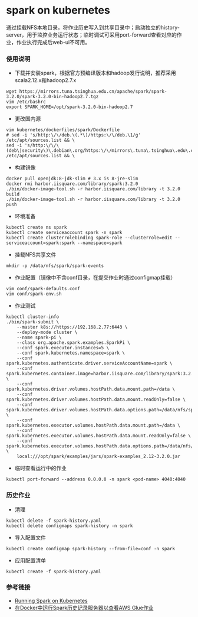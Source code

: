 # spark on kubernetes
通过挂载NFS本地目录，将作业历史写入到共享目录中；启动独立的history-server，用于监控业务运行状态；临时调试可采用port-forward查看对应的作业，作业执行完成后web-ui不可用。

### 使用说明
- 下载并安装spark，根据官方预编译版本和hadoop发行说明，推荐采用scala2.12.x和hadoop2.7.x
```
wget https://mirrors.tuna.tsinghua.edu.cn/apache/spark/spark-3.2.0/spark-3.2.0-bin-hadoop2.7.tgz
vim /etc/bashrc
export SPARK_HOME=/opt/spark-3.2.0-bin-hadoop2.7
```
- 更改国内源
```
vim kubernetes/dockerfiles/spark/Dockerfile
# sed -i 's/http:\/\/deb.\(.*\)/https:\/\/deb.\1/g' /etc/apt/sources.list && \
sed -i 's/http:\/\/\(deb\|security\)\.debian\.org/https:\/\/mirrors\.tuna\.tsinghua\.edu\.cn/g' /etc/apt/sources.list && \
```
- 构建镜像
```
docker pull openjdk:8-jdk-slim # 3.x is 8-jre-slim
docker rmi harbor.iisquare.com/library/spark:3.2.0
./bin/docker-image-tool.sh -r harbor.iisquare.com/library -t 3.2.0 build
./bin/docker-image-tool.sh -r harbor.iisquare.com/library -t 3.2.0 push
```
- 环境准备
```
kubectl create ns spark
kubectl create serviceaccount spark -n spark
kubectl create clusterrolebinding spark-role --clusterrole=edit --serviceaccount=spark:spark --namespace=spark
```
- 挂载NFS共享文件
```
mkdir -p /data/nfs/spark/spark-events
```
- 作业配置（镜像中不含conf目录，在提交作业时通过configmap挂载）
```
vim conf/spark-defaults.conf
vim conf/spark-env.sh
```
- 作业测试
```
kubectl cluster-info
./bin/spark-submit \
    --master k8s://https://192.168.2.77:6443 \
    --deploy-mode cluster \
    --name spark-pi \
    --class org.apache.spark.examples.SparkPi \
    --conf spark.executor.instances=5 \
    --conf spark.kubernetes.namespace=spark \
    --conf spark.kubernetes.authenticate.driver.serviceAccountName=spark \
    --conf spark.kubernetes.container.image=harbor.iisquare.com/library/spark:3.2.0 \
    --conf spark.kubernetes.driver.volumes.hostPath.data.mount.path=/data \
    --conf spark.kubernetes.driver.volumes.hostPath.data.mount.readOnly=false \
    --conf spark.kubernetes.driver.volumes.hostPath.data.options.path=/data/nfs/spark \
    --conf spark.kubernetes.executor.volumes.hostPath.data.mount.path=/data \
    --conf spark.kubernetes.executor.volumes.hostPath.data.mount.readOnly=false \
    --conf spark.kubernetes.executor.volumes.hostPath.data.options.path=/data/nfs/spark \
    local:///opt/spark/examples/jars/spark-examples_2.12-3.2.0.jar
```
- 临时查看运行中的作业
```
kubectl port-forward --address 0.0.0.0 -n spark <pod-name> 4040:4040
```

### 历史作业
- 清理
```
kubectl delete -f spark-history.yaml
kubectl delete configmaps spark-history -n spark
```
- 导入配置文件
```
kubectl create configmap spark-history --from-file=conf -n spark
```
- 应用配置清单
```
kubectl create -f spark-history.yaml
```

### 参考链接
- [Running Spark on Kubernetes](https://spark.apache.org/docs/3.2.0/running-on-kubernetes.html)
- [在Docker中运行Spark历史记录服务器以查看AWS Glue作业](https://stackoom.com/question/3yLOH/%E5%9C%A8Docker%E4%B8%AD%E8%BF%90%E8%A1%8CSpark%E5%8E%86%E5%8F%B2%E8%AE%B0%E5%BD%95%E6%9C%8D%E5%8A%A1%E5%99%A8%E4%BB%A5%E6%9F%A5%E7%9C%8BAWS-Glue%E4%BD%9C%E4%B8%9A)
